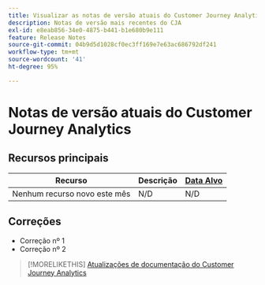 ```yaml
---
title: Visualizar as notas de versão atuais do Customer Journey Analytics
description: Notas de versão mais recentes do CJA
exl-id: e8eab856-34e0-4875-b441-b1e680b9e111
feature: Release Notes
source-git-commit: 04b9d5d1028cf0ec3ff169e7e63ac686792df241
workflow-type: tm+mt
source-wordcount: '41'
ht-degree: 95%

---
```


# Notas de versão atuais do Customer Journey Analytics

## Recursos principais

| Recurso | Descrição | [Data Alvo](/help/release-notes/releases.md) |
| ----------- | ---------- | ----- |
| Nenhum recurso novo este mês | N/D | N/D |

## Correções

* Correção nº 1
* Correção nº 2

>[!MORELIKETHIS]
>[Atualizações de documentação do Customer Journey Analytics](/help/release-notes/doc-changes.md)
